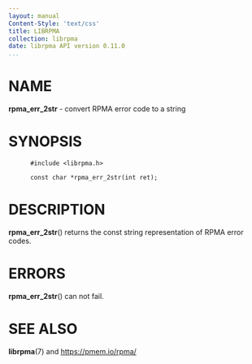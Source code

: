 ```yaml
---
layout: manual
Content-Style: 'text/css'
title: LIBRPMA
collection: librpma
date: librpma API version 0.11.0
...
```


[comment]: <> (SPDX-License-Identifier: BSD-3-Clause)
[comment]: <> (Copyright 2020-2022, Intel Corporation)

NAME
====

**rpma\_err\_2str** - convert RPMA error code to a string

SYNOPSIS
========

          #include <librpma.h>

          const char *rpma_err_2str(int ret);

DESCRIPTION
===========

**rpma\_err\_2str**() returns the const string representation of RPMA
error codes.

ERRORS
======

**rpma\_err\_2str**() can not fail.

SEE ALSO
========

**librpma**(7) and https://pmem.io/rpma/
